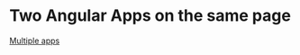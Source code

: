 # Two Angular Apps on the same page

[Multiple apps](http://stackoverflow.com/questions/18571301/angularjs-multiple-ng-app-within-a-page)



